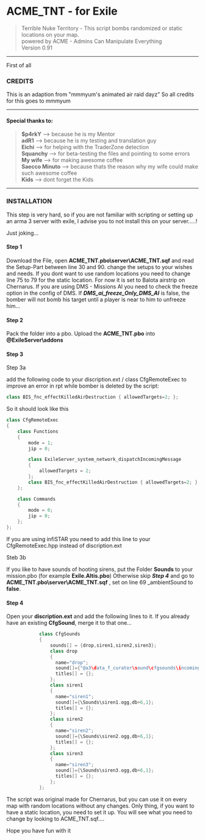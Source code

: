 # ACME_TNT - for Exile
>Terrible Nuke Territory - This script bombs randomized or static locations on your map.                              
>powered by ACME - Admins Can Manipulate Everything                                                                   
> Version 0.91
***
First of all
### CREDITS

                                                                                                               
 This is an adaption from "mmmyum's animated air raid dayz"
 So all credits for this goes to mmmyum                                                                        
***                                                                                                             
 #### Special thanks to:                                                                                            
 >   **$p4rkY** --> because he is my Mentor                                                     
 >   **adR1** --> because he is my testing and translation guy                                   
 >   **Eichi** --> for helping with the TraderZone detection                     
 >   **Squanchy** --> for beta-testing the files and pointing to some errors                                         
 >   **My wife** --> for making awesome coffee                                                                                
 >   **Saecco Minuto** --> because thats the reason why my wife could make such awesome coffee                             
 >   **Kids** --> dont forget the Kids
***
### INSTALLATION

This step is very hard, so if you are not familiar with scripting or setting up an arma 3 server with exile, I advise you to not install this on your server.....!

Just joking...

#### Step 1
Download the File, open **__ACME_TNT.pbo\server\ACME_TNT.sqf__** and read the Setup-Part between line 30 and 90. change the setups to your wishes and needs. If you dont want to use random locations you need to change line 75 to 79 for the static location. For now it is set to Balota airstrip on Chernarus.
If you are using DMS - Missions AI you need to check the freeze option in the config of DMS. If ***DMS_ai_freeze_Only_DMS_AI*** is false, the bomber will not bomb his target until a player is near to him to unfreeze him...

#### Step 2
Pack the folder into a pbo. Upload the **__ACME_TNT.pbo__** into **__@ExileServer\addons__**

#### Step 3 
Step 3a 

add the following code to your discription.ext / class CfgRemoteExec to improve an error in rpt while bomber is deleted by the script:                                                                             
```c++ 
class BIS_fnc_effectKilledAirDestruction { allowedTargets=2; };
```                                                                                                        

So it should look like this                                                                                                

```c++
class CfgRemoteExec
{
    class Functions
    {
        mode = 1;
        jip = 0;

        class ExileServer_system_network_dispatchIncomingMessage
        {
            allowedTargets = 2;
        };
        class BIS_fnc_effectKilledAirDestruction { allowedTargets=2; };
    };

    class Commands
    {
		mode = 0;
		jip = 0;
    };
};
```                                                                                                                             
If you are using infiSTAR you need to add this line to your CfgRemoteExec.hpp instead of discription.ext

Steb 3b

If you like to have sounds of hooting sirens, put the Folder **__Sounds__** to your mission.pbo (for example **__Exile.Altis.pbo__**) Otherwise skip ***Step 4*** and go to **__ACME_TNT.pbo\server\ACME_TNT.sqf__** , set on line 69 _ambientSound to **__false__**.

#### Step 4
Open your **__discription.ext__** and add the following lines to it. If you already have an existing **__CfgSound__**, merge it to that one...
```c++
            class CfgSounds
            {
                sounds[] = {drop,siren1,siren2,siren3};
                class drop
                {
                  name="drop";
                  sound[]={"@a3\data_f_curator\sound\cfgsounds\incoming2.wss",db+10,1};
                  titles[] = {};
                };
                class siren1
                {
                  name="siren1";
                  sound[]={\Sounds\siren1.ogg,db+6,1};
                  titles[] = {};
                };
                class siren2
                {
                  name="siren2";
                  sound[]={\Sounds\siren2.ogg,db+6,1};
                  titles[] = {};
                };
                class siren3
                {
                  name="siren3";
                  sound[]={\Sounds\siren3.ogg,db+6,1};
                  titles[] = {};
                };
            };
```

The script was original made for Chernarus, but you can use it on every map with random locations without any changes. Only thing, if you want to have a static location, you need to set it up. You will see what you need to change by looking to ACME_TNT.sqf.... 

Hope you have fun with it
